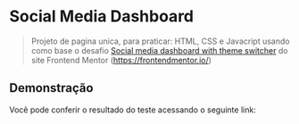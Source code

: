 # Social Media Dashboard
> Projeto de pagina unica, para praticar: HTML, CSS e Javacript usando como base o desafio [Social media dashboard with theme switcher](https://www.frontendmentor.io/challenges/social-media-dashboard-with-theme-switcher-6oY8ozp_H) do site Frontend Mentor (<https://frontendmentor.io/>)


## Demonstração

Você pode conferir o resultado do teste acessando o seguinte link: